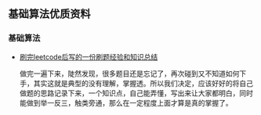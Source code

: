 ## 基础算法优质资料

### 基础算法

* [刷完leetcode后写的一份刷题经验和知识总结](https://siddontang.gitbooks.io/leetcode-solution/content/index.html)

  做完一遍下来，陡然发现，很多题目还是忘记了，再次碰到又不知道如何下手，其实这就是典型的没有理解，掌握透。所以我们决定，应该好好的将自己做题的思路记录下来，一个知识点，自己能弄懂，写出来让大家都明白，同时能做到举一反三，触类旁通，那么在一定程度上面才算是真的掌握了。
  

